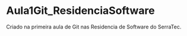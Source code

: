 # Aula1Git_ResidenciaSoftware
Criado na primeira aula de Git nas Residencia de Software do SerraTec.
